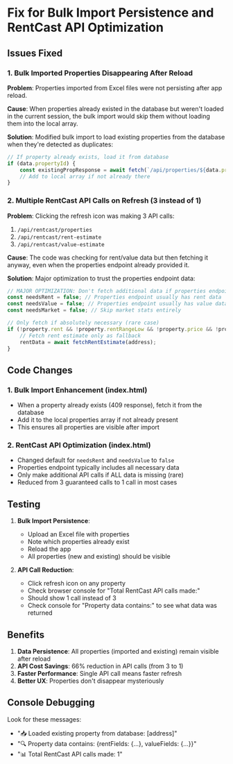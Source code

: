 # Fix for Bulk Import Persistence and RentCast API Optimization

## Issues Fixed

### 1. Bulk Imported Properties Disappearing After Reload
**Problem**: Properties imported from Excel files were not persisting after app reload.

**Cause**: When properties already existed in the database but weren't loaded in the current session, the bulk import would skip them without loading them into the local array.

**Solution**: Modified bulk import to load existing properties from the database when they're detected as duplicates:
```javascript
// If property already exists, load it from database
if (data.propertyId) {
    const existingPropResponse = await fetch(`/api/properties/${data.propertyId}`);
    // Add to local array if not already there
}
```

### 2. Multiple RentCast API Calls on Refresh (3 instead of 1)
**Problem**: Clicking the refresh icon was making 3 API calls:
1. `/api/rentcast/properties`
2. `/api/rentcast/rent-estimate`
3. `/api/rentcast/value-estimate`

**Cause**: The code was checking for rent/value data but then fetching it anyway, even when the properties endpoint already provided it.

**Solution**: Major optimization to trust the properties endpoint data:
```javascript
// MAJOR OPTIMIZATION: Don't fetch additional data if properties endpoint provided it
const needsRent = false; // Properties endpoint usually has rent data
const needsValue = false; // Properties endpoint usually has value data
const needsMarket = false; // Skip market stats entirely

// Only fetch if absolutely necessary (rare case)
if (!property.rent && !property.rentRangeLow && !property.price && !property.priceRangeLow) {
    // Fetch rent estimate only as fallback
    rentData = await fetchRentEstimate(address);
}
```

## Code Changes

### 1. Bulk Import Enhancement (index.html)
- When a property already exists (409 response), fetch it from the database
- Add it to the local properties array if not already present
- This ensures all properties are visible after import

### 2. RentCast API Optimization (index.html)
- Changed default for `needsRent` and `needsValue` to `false`
- Properties endpoint typically includes all necessary data
- Only make additional API calls if ALL data is missing (rare)
- Reduced from 3 guaranteed calls to 1 call in most cases

## Testing

1. **Bulk Import Persistence**:
   - Upload an Excel file with properties
   - Note which properties already exist
   - Reload the app
   - All properties (new and existing) should be visible

2. **API Call Reduction**:
   - Click refresh icon on any property
   - Check browser console for "Total RentCast API calls made:"
   - Should show 1 call instead of 3
   - Check console for "Property data contains:" to see what data was returned

## Benefits

1. **Data Persistence**: All properties (imported and existing) remain visible after reload
2. **API Cost Savings**: 66% reduction in API calls (from 3 to 1)
3. **Faster Performance**: Single API call means faster refresh
4. **Better UX**: Properties don't disappear mysteriously

## Console Debugging

Look for these messages:
- "📥 Loaded existing property from database: [address]"
- "🔍 Property data contains: {rentFields: {...}, valueFields: {...}}"
- "📊 Total RentCast API calls made: 1"